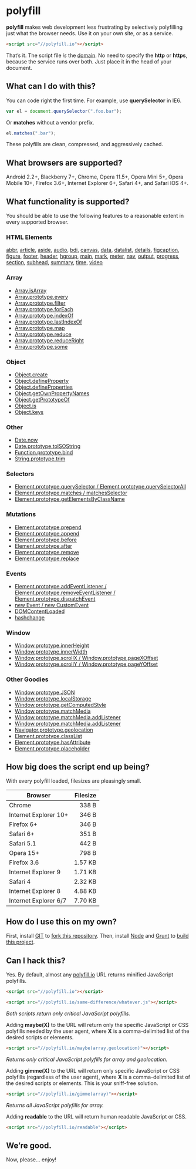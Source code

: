 # polyfill

**polyfill** makes web development less frustrating by selectively polyfilling just what the browser needs. Use it on your own site, or as a service.

```html
<script src="//polyfill.io"></script>
```

That&rsquo;s it. The script file *is* the [domain](https://polyfill.io). No need to specify the **http** or **https**, because the service runs over both. Just place it in the head of your document.

## What can I do with this?

You can code right the first time. For example, use **querySelector** in IE6.

```js
var el = document.querySelector(".foo.bar");
```

Or **matches** without a vendor prefix.

```js
el.matches(".bar");
```

These polyfills are clean, compressed, and aggressively cached.

## What browsers are supported?

Android 2.2+, Blackberry 7+, Chrome, Opera 11.5+, Opera Mini 5+, Opera Mobile 10+, Firefox 3.6+, Internet Explorer 6+, Safari 4+, and Safari IOS 4+.

## What functionality is supported?

You should be able to use the following features to a reasonable extent in every supported browser.

### HTML Elements

[abbr](http://developers.whatwg.org/text-level-semantics.html#the-abbr-element),
[article](http://developers.whatwg.org/sections.html#the-article-element),
[aside](http://developers.whatwg.org/sections.html#the-aside-element),
[audio](http://developers.whatwg.org/the-video-element.html#the-audio-element),
[bdi](http://developers.whatwg.org/text-level-semantics.html#the-bdi-element),
[canvas](http://developers.whatwg.org/the-canvas-element.html#the-canvas-element),
[data](http://developers.whatwg.org/text-level-semantics.html#the-data-element),
[datalist](http://developers.whatwg.org/the-button-element.html#the-datalist-element),
[details](http://developers.whatwg.org/interactive-elements.html#the-details-element),
[figcaption](http://developers.whatwg.org/grouping-content.html#the-figcaption-element),
[figure](http://developers.whatwg.org/grouping-content.html#the-figure-element),
[footer](http://developers.whatwg.org/sections.html#the-footer-element),
[header](http://developers.whatwg.org/sections.html#the-header-element),
[hgroup](http://developers.whatwg.org/sections.html#the-hgroup-element),
[main](http://www.whatwg.org/specs/web-apps/current-work/multipage/grouping-content.html#the-main-element),
[mark](http://developers.whatwg.org/text-level-semantics.html#the-mark-element),
[meter](http://developers.whatwg.org/the-button-element.html#the-meter-element),
[nav](http://developers.whatwg.org/sections.html#the-nav-element),
[output](http://developers.whatwg.org/the-button-element.html#the-output-element),
[progress](http://developers.whatwg.org/the-button-element.html#the-progress-element),
[section](http://developers.whatwg.org/sections.html#the-section-element),
[subhead](http://rawgithub.com/w3c/subline/master/index.html),
[summary](http://developers.whatwg.org/interactive-elements.html#the-summary-element),
[time](http://developers.whatwg.org/text-level-semantics.html#the-time-element),
[video](http://developers.whatwg.org/the-video-element.html#the-video-element)

### Array

* [Array.isArray](http://kangax.github.io/es5-compat-table/#Array.isArray)
* [Array.prototype.every](http://kangax.github.io/es5-compat-table/#Array.prototype.every)
* [Array.prototype.filter](http://kangax.github.io/es5-compat-table/#Array.prototype.filter)
* [Array.prototype.forEach](http://kangax.github.io/es5-compat-table/#Array.prototype.forEach)
* [Array.prototype.indexOf](http://kangax.github.io/es5-compat-table/#Array.prototype.indexOf)
* [Array.prototype.lastIndexOf](http://kangax.github.io/es5-compat-table/#Array.prototype.lastIndexOf)
* [Array.prototype.map](http://kangax.github.io/es5-compat-table/#Array.prototype.map)
* [Array.prototype.reduce](http://kangax.github.io/es5-compat-table/#Array.prototype.reduce)
* [Array.prototype.reduceRight](http://kangax.github.io/es5-compat-table/#Array.prototype.reduceRight)
* [Array.prototype.some](http://kangax.github.io/es5-compat-table/#Array.prototype.some)

### Object

* [Object.create](http://kangax.github.io/es5-compat-table/#Object.create)
* [Object.defineProperty](http://kangax.github.io/es5-compat-table/#Object.defineProperty)
* [Object.defineProperties](http://kangax.github.io/es5-compat-table/#Object.defineProperties)
* [Object.getOwnPropertyNames](http://kangax.github.io/es5-compat-table/#Object.getOwnPropertyNames)
* [Object.getPrototypeOf](http://kangax.github.io/es5-compat-table/#Object.getPrototypeOf)
* [Object.is](http://kangax.github.io/es5-compat-table/#Object.is)
* [Object.keys](http://kangax.github.io/es5-compat-table/#Object.keys)

### Other

* [Date.now](http://kangax.github.io/es5-compat-table/#Date.now)
* [Date.prototype.toISOString](http://kangax.github.io/es5-compat-table/#Date.prototype.toISOString)
* [Function.prototype.bind](http://kangax.github.io/es5-compat-table/#Function.prototype.bind)
* [String.prototype.trim](http://kangax.github.io/es5-compat-table/#String.prototype.trim)

### Selectors

* [Element.prototype.querySelector / Element.prototype.querySelectorAll](http://caniuse.com/querySelector)
* [Element.prototype.matches / matchesSelector](http://caniuse.com/matches)
* [Element.prototype.getElementsByClassName](http://caniuse.com/getelementsbyclassname)

### Mutations

* [Element.prototype.prepend](http://dom.spec.whatwg.org/#dom-parentnode-prepend)
* [Element.prototype.append](http://dom.spec.whatwg.org/#dom-parentnode-append)
* [Element.prototype.before](http://dom.spec.whatwg.org/#dom-childnode-before)
* [Element.prototype.after](http://dom.spec.whatwg.org/#dom-childnode-after)
* [Element.prototype.remove](http://dom.spec.whatwg.org/#dom-childnode-remove)
* [Element.prototype.replace](http://dom.spec.whatwg.org/#dom-childnode-replace)

### Events

* [Element.prototype.addEventListener / Element.prototype.removeEventListener / Element.prototype.dispatchEvent](https://developer.mozilla.org/en-US/docs/Web/API/EventTarget#Browser_Compatibility)
* [new Event / new CustomEvent](https://developer.mozilla.org/en-US/docs/Web/Guide/DOM/Events/Creating_and_triggering_events)
* [DOMContentLoaded](https://developer.mozilla.org/en-US/docs/Web/Reference/Events/DOMContentLoaded#Browser_compatibility)
* [hashchange](http://caniuse.com/hashchange)

### Window

* [Window.prototype.innerHeight](https://developer.mozilla.org/en-US/docs/Web/API/window.innerHeight)
* [Window.prototype.innerWidth](https://developer.mozilla.org/en-US/docs/Web/API/window.innerWidth)
* [Window.prototype.scrollX / Window.prototype.pageXOffset](https://developer.mozilla.org/en-US/docs/Web/API/window.scrollX)
* [Window.prototype.scrollY / Window.prototype.pageYOffset](https://developer.mozilla.org/en-US/docs/Web/API/window.scrollY)

### Other Goodies

* [Window.prototype.JSON](http://caniuse.com/json)
* [Window.prototype.localStorage](http://caniuse.com/localStorage)
* [Window.prototype.getComputedStyle](http://caniuse.com/getComputedStyle)
* [Window.prototype.matchMedia](https://developer.mozilla.org/en-US/docs/Web/API/window.matchMedia)
* [Window.prototype.matchMedia.addListener](https://developer.mozilla.org/en-US/docs/Web/API/MediaQueryList#Methods)
* [Window.prototype.matchMedia.addListener](https://developer.mozilla.org/en-US/docs/Web/API/MediaQueryList#Methods)
* [Navigator.prototype.geolocation](http://caniuse.com/geolocation)
* [Element.prototype.classList](http://caniuse.com/classList)
* [Element.prototype.hasAttribute](https://developer.mozilla.org/en-US/docs/Web/API/element.hasAttribute)
* [Element.prototype.placeholder](http://caniuse.com/input-placeholder)

## How big does the script end up being?

With every polyfill loaded, filesizes are pleasingly small.

| Browser               | Filesize |
| --------------------- | --------:|
| Chrome                |    338 B |
| Internet Explorer 10+ |    346 B |
| Firefox 6+            |    346 B |
| Safari 6+             |    351 B |
| Safari 5.1            |    442 B |
| Opera 15+             |    798 B |
| Firefox 3.6           |  1.57 KB |
| Internet Explorer 9   |  1.71 KB |
| Safari 4              |  2.32 KB |
| Internet Explorer 8   |  4.88 KB |
| Internet Explorer 6/7 |  7.70 KB |

## How do I use this on my own?

First, install [GIT](http://git-scm.com/downloads) to [fork this repository](https://github.com/jonathantneal/polyfill/fork). Then, install [Node](http://nodejs.org) and [Grunt](http://gruntjs.com/getting-started#installing-the-cli) to [build this project](http://gruntjs.com/getting-started#working-with-an-existing-grunt-project).

## Can I hack this?

Yes. By default, almost any [polyfill.io](https://polyfill.io) URL returns minified JavaScript polyfills.

```html
<script src="//polyfill.io"></script>
```

```html
<script src="//polyfill.io/same-difference/whatever.js"></script>
```

*Both scripts return only critical JavaScript polyfills.*

Adding **maybe(X)** to the URL will return only the specific JavaScript or CSS polyfills needed by the user agent, where **X** is a comma-delimited list of the desired scripts or elements.

```html
<script src="//polyfill.io/maybe(array,geolocation)"></script>
```

*Returns only critical JavaScript polyfills for array and geolocation.*

Adding **gimme(X)** to the URL will return only specific JavaScript or CSS polyfills (regardless of the user agent), where **X** is a comma-delimited list of the desired scripts or elements. This is your sniff-free solution.

```html
<script src="//polyfill.io/gimme(array)"></script>
```

*Returns all JavaScript polyfills for array.*

Adding **readable** to the URL will return human readable JavaScript or CSS.

```html
<script src="//polyfill.io/readable"></script>
```

## We&rsquo;re good.

Now, please&hellip; enjoy!
